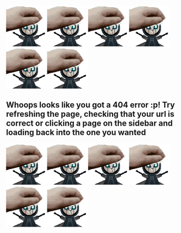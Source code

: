 ![](Umbypet.gif)![](Umbypet.gif)![](Umbypet.gif)![](Umbypet.gif)![](Umbypet.gif)![](Umbypet.gif)
## Whoops looks like you got a 404 error :p! Try refreshing the page, checking that your url is correct or clicking a page on the sidebar and loading back into the one you wanted
![](Umbypet.gif)![](Umbypet.gif)![](Umbypet.gif)![](Umbypet.gif)![](Umbypet.gif)![](Umbypet.gif)